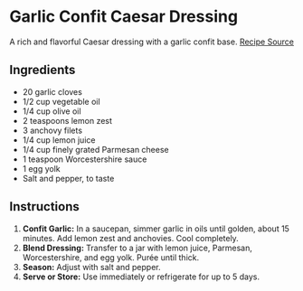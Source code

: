 # Garlic Confit Caesar Dressing

A rich and flavorful Caesar dressing with a garlic confit base. [Recipe Source](https://www.instagram.com/p/CqdlriigYaU/)

## Ingredients

- 20 garlic cloves
- 1/2 cup vegetable oil
- 1/4 cup olive oil
- 2 teaspoons lemon zest
- 3 anchovy filets
- 1/4 cup lemon juice
- 1/4 cup finely grated Parmesan cheese
- 1 teaspoon Worcestershire sauce
- 1 egg yolk
- Salt and pepper, to taste

## Instructions

1. **Confit Garlic:** In a saucepan, simmer garlic in oils until golden, about 15 minutes. Add lemon zest and anchovies. Cool completely.
2. **Blend Dressing:** Transfer to a jar with lemon juice, Parmesan, Worcestershire, and egg yolk. Purée until thick.
3. **Season:** Adjust with salt and pepper.
4. **Serve or Store:** Use immediately or refrigerate for up to 5 days.

